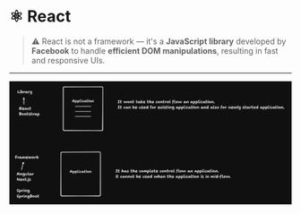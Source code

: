 # ⚛️ React

> ⚠️ React is not a framework — it's a **JavaScript library** developed by **Facebook** to handle **efficient DOM manipulations**, resulting in fast and responsive UIs.

---

![alt text](img\libvsframe.png)